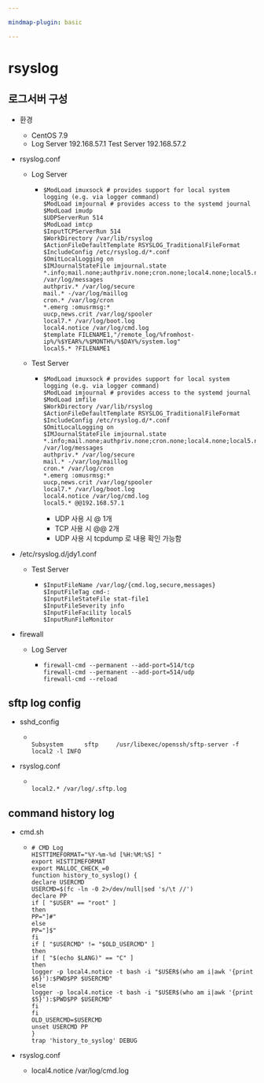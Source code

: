 ```yaml
---

mindmap-plugin: basic

---
```


# rsyslog

## 로그서버 구성
- 환경
	- CentOS 7.9
	- Log Server 192.168.57.1
	Test Server 192.168.57.2
- rsyslog.conf
	- Log Server

		-
		  ```
		  $ModLoad imuxsock # provides support for local system logging (e.g. via logger command)
		  $ModLoad imjournal # provides access to the systemd journal
		  $ModLoad imudp
		  $UDPServerRun 514
		  $ModLoad imtcp
		  $InputTCPServerRun 514
		  $WorkDirectory /var/lib/rsyslog
		  $ActionFileDefaultTemplate RSYSLOG_TraditionalFileFormat
		  $IncludeConfig /etc/rsyslog.d/*.conf
		  $OmitLocalLogging on
		  $IMJournalStateFile imjournal.state
		  *.info;mail.none;authpriv.none;cron.none;local4.none;local5.none /var/log/messages
		  authpriv.* /var/log/secure
		  mail.* -/var/log/maillog
		  cron.* /var/log/cron
		  *.emerg :omusrmsg:*
		  uucp,news.crit /var/log/spooler
		  local7.* /var/log/boot.log
		  local4.notice /var/log/cmd.log
		  $template FILENAME1,"/remote_log/%fromhost-ip%/%$YEAR%/%$MONTH%/%$DAY%/system.log"
		  local5.* ?FILENAME1
		  ```

	- Test Server

		-
		  ```
		  $ModLoad imuxsock # provides support for local system logging (e.g. via logger command)
		  $ModLoad imjournal # provides access to the systemd journal
		  $ModLoad imfile
		  $WorkDirectory /var/lib/rsyslog
		  $ActionFileDefaultTemplate RSYSLOG_TraditionalFileFormat
		  $IncludeConfig /etc/rsyslog.d/*.conf
		  $OmitLocalLogging on
		  $IMJournalStateFile imjournal.state
		  *.info;mail.none;authpriv.none;cron.none;local4.none;local5.none /var/log/messages
		  authpriv.* /var/log/secure
		  mail.* -/var/log/maillog
		  cron.* /var/log/cron
		  *.emerg :omusrmsg:*
		  uucp,news.crit /var/log/spooler
		  local7.* /var/log/boot.log
		  local4.notice /var/log/cmd.log
		  local5.* @@192.168.57.1
		  ```

			- UDP 사용 시 @ 1개
			- TCP 사용 시 @@ 2개
			- UDP 사용 시 tcpdump 로 내용 확인 가능함
- /etc/rsyslog.d/jdy1.conf
	- Test Server

		-
		  ```
		  $InputFileName /var/log/{cmd.log,secure,messages}
		  $InputFileTag cmd-:
		  $InputFileStateFile stat-file1
		  $InputFileSeverity info
		  $InputFileFacility local5
		  $InputRunFileMonitor
		  ```

- firewall
	- Log Server

		-
		  ```
		  firewall-cmd --permanent --add-port=514/tcp
		  firewall-cmd --permanent --add-port=514/udp
		  firewall-cmd --reload
		  ```


## sftp log config
- sshd_config

	-
	  ```
	  
	  Subsystem      sftp     /usr/libexec/openssh/sftp-server -f local2 -l INFO
	  ```

- rsyslog.conf

	-
	  ```
	  
	  local2.* /var/log/.sftp.log
	  ```


## command history log
- cmd.sh

	-
	  ```
	  # CMD Log
	  HISTTIMEFORMAT="%Y-%m-%d [%H:%M:%S] "
	  export HISTTIMEFORMAT
	  export MALLOC_CHECK_=0
	  function history_to_syslog() {
	  declare USERCMD
	  USERCMD=$(fc -ln -0 2>/dev/null|sed 's/\t //')
	  declare PP
	  if [ "$USER" == "root" ]
	  then
	  PP="]#"
	  else
	  PP="]$"
	  fi
	  if [ "$USERCMD" != "$OLD_USERCMD" ]
	  then
	  if [ "$(echo $LANG)" == "C" ]
	  then
	  logger -p local4.notice -t bash -i "$USER$(who am i|awk '{print $6}'):$PWD$PP $USERCMD"
	  else
	  logger -p local4.notice -t bash -i "$USER$(who am i|awk '{print $5}'):$PWD$PP $USERCMD"
	  fi
	  fi
	  OLD_USERCMD=$USERCMD
	  unset USERCMD PP
	  }
	  trap 'history_to_syslog' DEBUG
	  ```

- rsyslog.conf
	- local4.notice /var/log/cmd.log